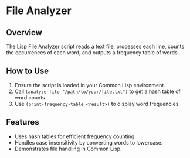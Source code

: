 # File Analyzer

## Overview
The Lisp File Analyzer script reads a text file, processes each line, counts the occurrences of each word, and outputs a frequency table of words.

## How to Use
1. Ensure the script is loaded in your Common Lisp environment.
2. Call `(analyze-file "/path/to/your/file.txt")` to get a hash table of word counts.
3. Use `(print-frequency-table <result>)` to display word frequencies.

## Features
- Uses hash tables for efficient frequency counting.
- Handles case insensitivity by converting words to lowercase.
- Demonstrates file handling in Common Lisp.
